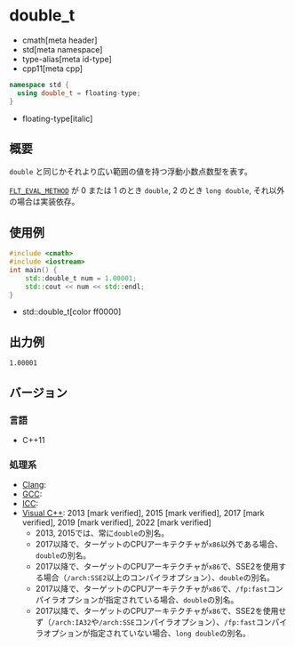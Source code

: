 # double_t
* cmath[meta header]
* std[meta namespace]
* type-alias[meta id-type]
* cpp11[meta cpp]

```cpp
namespace std {
  using double_t = floating-type;
}
```
* floating-type[italic]

## 概要
`double` と同じかそれより広い範囲の値を持つ浮動小数点数型を表す。

[`FLT_EVAL_METHOD`](/reference/cfloat/flt_eval_method.md) が 0 または 1 のとき `double`, 2 のとき `long double`, それ以外の場合は実装依存。

## 使用例
```cpp example
#include <cmath>
#include <iostream>
int main() {
	std::double_t num = 1.00001;
	std::cout << num << std::endl;
}
```
* std::double_t[color ff0000]

## 出力例
```
1.00001
```

## バージョン
### 言語
- C++11

### 処理系
- [Clang](/implementation.md#clang):
- [GCC](/implementation.md#gcc):
- [ICC](/implementation.md#icc):
- [Visual C++](/implementation.md#visual_cpp): 2013 [mark verified], 2015 [mark verified], 2017 [mark verified], 2019 [mark verified], 2022 [mark verified]
	- 2013, 2015では、常に`double`の別名。
	- 2017以降で、ターゲットのCPUアーキテクチャが`x86`以外である場合、`double`の別名。
	- 2017以降で、ターゲットのCPUアーキテクチャが`x86`で、SSE2を使用する場合（`/arch:SSE2`以上のコンパイラオプション）、`double`の別名。
	- 2017以降で、ターゲットのCPUアーキテクチャが`x86`で、`/fp:fast`コンパイラオプションが指定されている場合、`double`の別名。
	- 2017以降で、ターゲットのCPUアーキテクチャが`x86`で、SSE2を使用せず（`/arch:IA32`や`/arch:SSE`コンパイラオプション）、`/fp:fast`コンパイラオプションが指定されていない場合、`long double`の別名。
